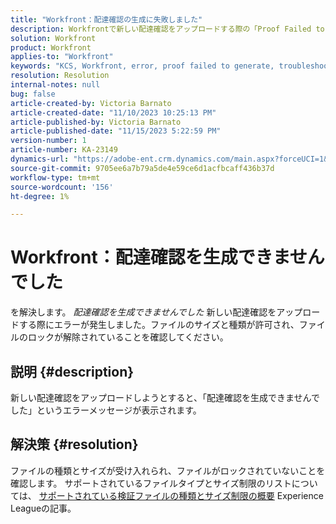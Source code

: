 ```yaml
---
title: "Workfront：配達確認の生成に失敗しました"
description: Workfrontで新しい配達確認をアップロードする際の「Proof Failed to Generate」エラーの解決方法を説明します。
solution: Workfront
product: Workfront
applies-to: "Workfront"
keywords: "KCS, Workfront, error, proof failed to generate, troubleshooting"
resolution: Resolution
internal-notes: null
bug: false
article-created-by: Victoria Barnato
article-created-date: "11/10/2023 10:25:13 PM"
article-published-by: Victoria Barnato
article-published-date: "11/15/2023 5:22:59 PM"
version-number: 1
article-number: KA-23149
dynamics-url: "https://adobe-ent.crm.dynamics.com/main.aspx?forceUCI=1&pagetype=entityrecord&etn=knowledgearticle&id=dff8e602-1880-ee11-8179-6045bd006b3d"
source-git-commit: 9705ee6a7b79a5de4e59ce6d1acfbcaff436b37d
workflow-type: tm+mt
source-wordcount: '156'
ht-degree: 1%

---
```


# Workfront：配達確認を生成できませんでした


を解決します。 *配達確認を生成できませんでした* 新しい配達確認をアップロードする際にエラーが発生しました。ファイルのサイズと種類が許可され、ファイルのロックが解除されていることを確認してください。

## 説明 {#description}


新しい配達確認をアップロードしようとすると、「配達確認を生成できませんでした」というエラーメッセージが表示されます。


## 解決策 {#resolution}


ファイルの種類とサイズが受け入れられ、ファイルがロックされていないことを確認します。 サポートされているファイルタイプとサイズ制限のリストについては、 [サポートされている検証ファイルの種類とサイズ制限の概要](https://experienceleague.adobe.com/docs/workfront/using/review-and-approve-work/proofing/proofing-overview/supported-proofing-file-types.html?lang=en#:~:text=File%20size%20limits&amp;amp;text=Files%20must%20be%20less%20than,be%20less%20than%20100%20MB.) Experience Leagueの記事。


